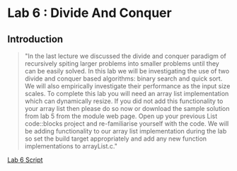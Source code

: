 # Lab 6 : Divide And Conquer

## Introduction

> "In the last lecture we discussed the divide and conquer paradigm of recursively spiting larger problems into smaller problems until they can be easily solved. In this lab we will be investigating the use of two divide and conquer based algorithms: binary search and quick sort. We will also empirically investigate their performance as the input size scales. To complete this lab you will need an array list implementation which can dynamically resize. If you did not add this functionality to your array list then please do so now or download the sample solution from lab 5 from the module web page. Open up your previous List code::blocks project and re-familiarise yourself with the code. We will be adding functionality to our array list implementation during the lab so set the build target appropriately and add any new function implementations to arrayList.c."

[Lab 6 Script ](http://www.elec.york.ac.uk/internal_web/meng/yr2/modules/DSA/DSA/Labs/Scripts/Lab6-DivideAndConquer.pdf)
